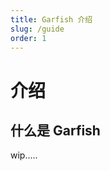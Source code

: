 ```yaml
---
title: Garfish 介绍
slug: /guide
order: 1
---
```


# 介绍

## 什么是 Garfish

<!-- Garfish 起源于[头条号](http://mp.toutiao.com)的实际场景，为解决单体应用在维护的团队人员都比较分散，工程大，开发调试效率低、上线困难（代码合并相互依赖）等问题衍生出来的框架 -->

wip.....
